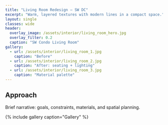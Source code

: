 ```yaml
---
title: "Living Room Redesign – SW DC"
excerpt: "Warm, layered textures with modern lines in a compact space."
layout: single
classes: wide
header:
  overlay_image: /assets/interior/living_room_hero.jpg
  overlay_filter: 0.2
  caption: "SW Condo Living Room"
gallery:
  - url: /assets/interior/living_room_1.jpg
    caption: "Before"
  - url: /assets/interior/living_room_2.jpg
    caption: "After: seating + lighting"
  - url: /assets/interior/living_room_3.jpg
    caption: "Material palette"
---
```


## Approach
Brief narrative: goals, constraints, materials, and spatial planning.

{% include gallery caption="Gallery" %}

